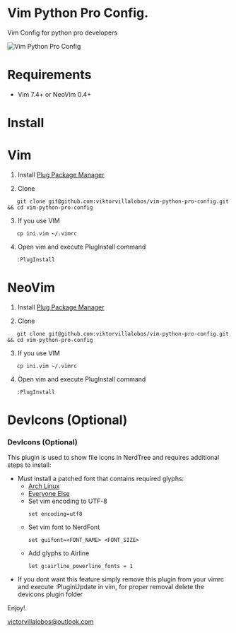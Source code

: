 Vim Python Pro Config.
===================

Vim Config for python pro developers


![Vim Python Pro Config](https://i.ibb.co/wr1QP4D/Captura-de-pantalla-de-2020-01-10-15-53-14.png)



Requirements
============

* Vim 7.4+ or NeoVim 0.4+


Install
========

# Vim 

1) Install [Plug Package Manager](https://github.com/junegunn/vim-plug)

2) Clone

```
   git clone git@github.com:viktorvillalobos/vim-python-pro-config.git && cd vim-python-pro-config
```

3) If you use VIM

```
   cp ini.vim ~/.vimrc
```

4) Open vim and execute PlugInstall command

```
   :PlugInstall
```

# NeoVim


1) Install [Plug Package Manager](https://github.com/junegunn/vim-plug)

2) Clone

```
   git clone git@github.com:viktorvillalobos/vim-python-pro-config.git && cd vim-python-pro-config
```

3) If you use VIM

```
   cp ini.vim ~/.vimrc
```

4) Open vim and execute PlugInstall command

```
   :PlugInstall
```


DevIcons (Optional)
====================

### DevIcons (Optional)
This plugin is used to show file icons in NerdTree and requires additional steps to install:
* Must install a patched font that contains required glyphs: 
    * [Arch Linux](https://aur.archlinux.org/packages/nerd-fonts-complete/)
    * [Everyone Else](https://github.com/ryanoasis/nerd-fonts/tree/master/patched-fonts)
  * Set vim encoding to UTF-8
    ```
    set encoding=utf8
    ```
  * Set vim font to NerdFont
    ```
    set guifont=<FONT_NAME> <FONT_SIZE>
    ```
  * Add glyphs to Airline
    ```
    let g:airline_powerline_fonts = 1
* If you dont want this feature simply remove this plugin from your vimrc and execute :PluginUpdate in vim, for proper removal delete the devicons plugin folder



Enjoy!.

victorvillalobos@outlook.com
